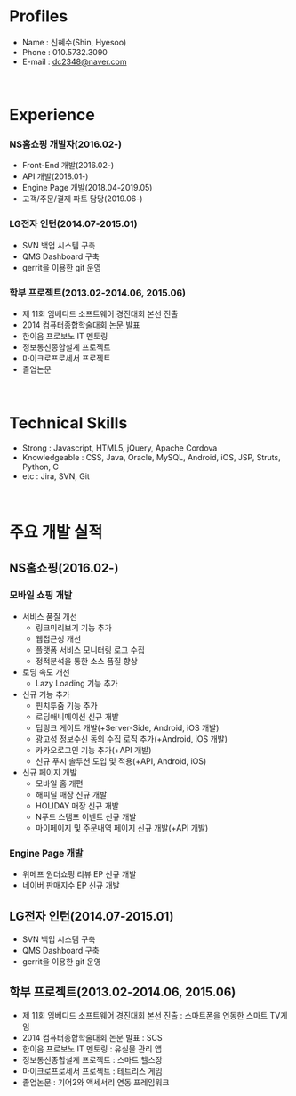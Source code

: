 # Profiles
* Name : 신혜수(Shin, Hyesoo)
* Phone : 010.5732.3090
* E-mail : dc2348@naver.com

<br>

# Experience
### NS홈쇼핑 개발자(2016.02-)
* Front-End 개발(2016.02-)
* API 개발(2018.01-)
* Engine Page 개발(2018.04-2019.05)
* 고객/주문/결제 파트 담당(2019.06-)

### LG전자 인턴(2014.07-2015.01)
* SVN 백업 시스템 구축
* QMS Dashboard 구축
* gerrit을 이용한 git 운영

### 학부 프로젝트(2013.02-2014.06, 2015.06)
* 제 11회 임베디드 소프트웨어 경진대회 본선 진출
* 2014 컴퓨터종합학술대회 논문 발표
* 한이음 프로보노 IT 멘토링
* 정보통신종합설계 프로젝트
* 마이크로프로세서 프로젝트
* 졸업논문

<br>

# Technical Skills
* Strong : Javascript, HTML5, jQuery, Apache Cordova
* Knowledgeable : CSS, Java, Oracle, MySQL, Android, iOS, JSP, Struts, Python, C
* etc : Jira, SVN, Git

<br>

# 주요 개발 실적
## NS홈쇼핑(2016.02-)
### 모바일 쇼핑 개발
* 서비스 품질 개선
    * 링크미리보기 기능 추가
    * 웹접근성 개선
    * 플랫폼 서비스 모니터링 로그 수집
    * 정적분석을 통한 소스 품질 향상
* 로딩 속도 개선
    * Lazy Loading 기능 추가
* 신규 기능 추가
    * 핀치투줌 기능 추가
    * 로딩애니메이션 신규 개발
    * 딥링크 게이트 개발(+Server-Side, Android, iOS 개발)
    * 광고성 정보수신 동의 수집 로직 추가(+Android, iOS 개발)
    * 카카오로그인 기능 추가(+API 개발)
    * 신규 푸시 솔루션 도입 및 적용(+API, Android, iOS)
* 신규 페이지 개발
    * 모바일 홈 개편
    * 해피딜 매장 신규 개발
    * HOLIDAY 매장 신규 개발
    * N푸드 스탬프 이벤트 신규 개발
    * 마이페이지 및 주문내역 페이지 신규 개발(+API 개발)


### Engine Page 개발
* 위메프 원더쇼핑 리뷰 EP 신규 개발
* 네이버 판매지수 EP 신규 개발


## LG전자 인턴(2014.07-2015.01)
* SVN 백업 시스템 구축
* QMS Dashboard 구축
* gerrit을 이용한 git 운영


## 학부 프로젝트(2013.02-2014.06, 2015.06)
* 제 11회 임베디드 소프트웨어 경진대회 본선 진출 : 스마트폰을 연동한 스마트 TV게임
* 2014 컴퓨터종합학술대회 논문 발표 : SCS
* 한이음 프로보노 IT 멘토링 : 유실물 관리 앱
* 정보통신종합설계 프로젝트 : 스마트 헬스장
* 마이크로프로세서 프로젝트 : 테트리스 게임
* 졸업논문 : 기어2와 액세서리 연동 프레임워크
